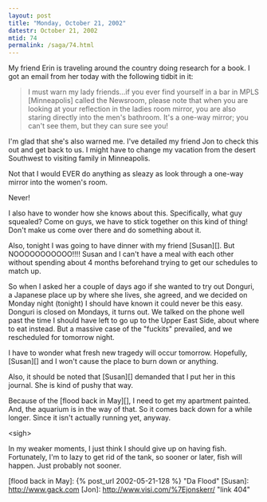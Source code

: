 ```yaml
---
layout: post
title: "Monday, October 21, 2002"
datestr: October 21, 2002
mtid: 74
permalink: /saga/74.html
---
```


My friend Erin is traveling around the country doing research for a book. I
got an email from her today with the following tidbit in it:

> I must warn my lady friends...if you ever find yourself in a bar in MPLS
> [Minneapolis] called the Newsroom, please note that when you are looking at
> your reflection in the ladies room mirror, you are also staring directly into
> the men's bathroom. It's a one-way mirror; you can't see them, but they can
> sure see you!

I'm glad that she's also warned me. I've detailed my friend Jon
to check this out and get back to us. I might have to change my vacation from
the desert Southwest to visiting family in Minneapolis.

Not that I would EVER do anything as sleazy as look through a one-way mirror
into the women's room.

Never!

I also have to wonder how she knows about this. Specifically, what guy squealed?
Come on guys, we have to stick together on this kind of thing! Don't make us
come over there and do something about it.

Also, tonight I was going to have dinner with my friend [Susan][].
But NOOOOOOOOOOO!!!! Susan and I can't have a meal with each other without spending
about 4 months beforehand trying to get our schedules to match up.

So when I asked her a couple of days ago if she wanted to try out Donguri,
a Japanese place up by where she lives, she agreed, and we decided on Monday
night (tonight) I should have known it could never be this easy. Donguri is
closed on Mondays, it turns out. We talked on the phone well past the time I
should have left to go up to the Upper East Side, about where to eat instead.
But a massive case of the "fuckits" prevailed, and we rescheduled
for tomorrow night.

I have to wonder what fresh new tragedy will occur tomorrow. Hopefully, [Susan][]
and I won't cause the place to burn down or anything.

Also, it should be noted that [Susan][] demanded
that I put her in this journal. She is kind of pushy that way.

Because of the [flood back in May][], I need
to get my apartment painted. And, the aquarium is in the way of that. So it
comes back down for a while longer. Since it isn't actually running yet, anyway.

&lt;sigh&gt;

In my weaker moments, I just think I should give up on having fish. Fortunately,
I'm to lazy to get rid of the tank, so sooner or later, fish will happen. Just
probably not sooner.

[flood back in May]: {% post_url 2002-05-21-128 %} "Da Flood"
[Susan]: http://www.gack.com
[Jon]: http://www.visi.com/%7Ejonskerr/ "link 404"
